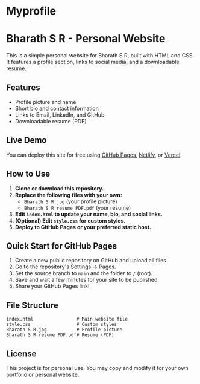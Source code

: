 # Myprofile

# Bharath S R - Personal Website

This is a simple personal website for Bharath S R, built with HTML and CSS. It features a profile section, links to social media, and a downloadable resume.

## Features

- Profile picture and name
- Short bio and contact information
- Links to Email, LinkedIn, and GitHub
- Downloadable resume (PDF)

## Live Demo

You can deploy this site for free using [GitHub Pages](https://pages.github.com/), [Netlify](https://www.netlify.com/), or [Vercel](https://vercel.com/).

## How to Use

1. **Clone or download this repository.**
2. **Replace the following files with your own:**
   - `Bharath S R.jpg` (your profile picture)
   - `Bharath S R resume PDF.pdf` (your resume)
3. **Edit `index.html` to update your name, bio, and social links.**
4. **(Optional) Edit `style.css` for custom styles.**
5. **Deploy to GitHub Pages or your preferred static host.**

## Quick Start for GitHub Pages

1. Create a new public repository on GitHub and upload all files.
2. Go to the repository's Settings → Pages.
3. Set the source branch to `main` and the folder to `/` (root).
4. Save and wait a few minutes for your site to be published.
5. Share your GitHub Pages link!

## File Structure

```
index.html                # Main website file
style.css                 # Custom styles
Bharath S R.jpg           # Profile picture
Bharath S R resume PDF.pdf# Resume (PDF)
```

## License

This project is for personal use. You may copy and modify it for your own portfolio or personal website.
